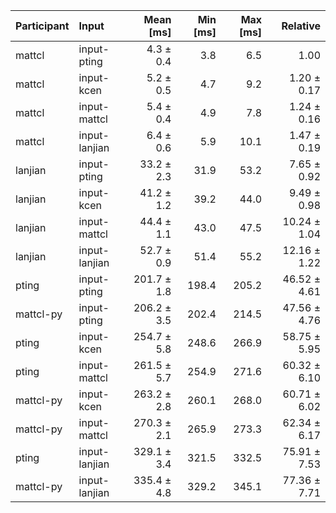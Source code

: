 | Participant | Input | Mean [ms] | Min [ms] | Max [ms] | Relative |
|:---|:---|---:|---:|---:|---:|
| mattcl | input-pting | 4.3 ± 0.4 | 3.8 | 6.5 | 1.00 |
| mattcl | input-kcen | 5.2 ± 0.5 | 4.7 | 9.2 | 1.20 ± 0.17 |
| mattcl | input-mattcl | 5.4 ± 0.4 | 4.9 | 7.8 | 1.24 ± 0.16 |
| mattcl | input-lanjian | 6.4 ± 0.6 | 5.9 | 10.1 | 1.47 ± 0.19 |
| lanjian | input-pting | 33.2 ± 2.3 | 31.9 | 53.2 | 7.65 ± 0.92 |
| lanjian | input-kcen | 41.2 ± 1.2 | 39.2 | 44.0 | 9.49 ± 0.98 |
| lanjian | input-mattcl | 44.4 ± 1.1 | 43.0 | 47.5 | 10.24 ± 1.04 |
| lanjian | input-lanjian | 52.7 ± 0.9 | 51.4 | 55.2 | 12.16 ± 1.22 |
| pting | input-pting | 201.7 ± 1.8 | 198.4 | 205.2 | 46.52 ± 4.61 |
| mattcl-py | input-pting | 206.2 ± 3.5 | 202.4 | 214.5 | 47.56 ± 4.76 |
| pting | input-kcen | 254.7 ± 5.8 | 248.6 | 266.9 | 58.75 ± 5.95 |
| pting | input-mattcl | 261.5 ± 5.7 | 254.9 | 271.6 | 60.32 ± 6.10 |
| mattcl-py | input-kcen | 263.2 ± 2.8 | 260.1 | 268.0 | 60.71 ± 6.02 |
| mattcl-py | input-mattcl | 270.3 ± 2.1 | 265.9 | 273.3 | 62.34 ± 6.17 |
| pting | input-lanjian | 329.1 ± 3.4 | 321.5 | 332.5 | 75.91 ± 7.53 |
| mattcl-py | input-lanjian | 335.4 ± 4.8 | 329.2 | 345.1 | 77.36 ± 7.71 |
